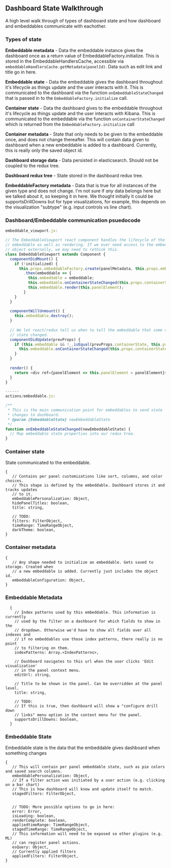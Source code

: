 ## Dashboard State Walkthrough

A high level walk through of types of dashboard state and how dashboard and
embeddables communicate with eachother.

### Types of state

**Embeddable metadata** - Data the embeddable instance gives the dashboard once as a
 return value of EmbeddableFactory.initialize. This is stored in the EmbeddableHandlersCache, accessible via
 `embeddableHandlersCache.getMetadata(panelId)`. Data such as edit link and title go in
 here.
 
**Embeddable state** - Data the embeddable gives the dashboard throughout it's lifecycle as 
  things update and the user interacts with it.  This is communicated to the dashboard via the
  function `onEmbeddableStateChanged` that is passed in to the `EmbeddableFactory.initialize` call.

**Container state** - Data the dashboard gives to the embeddable throughout it's lifecycle
 as things update and the user interacts with Kibana. This is communicated to the embeddable via
 the function `onContainerStateChanged` which is returned from the `EmbeddableFactory.initialize` call

**Container metadata** - State that only needs to be given to the embeddable once, 
 and does not change thereafter. This will contain data given to dashboard when a new embeddable is
  added to a dashboard. Currently, this is really only the saved object id.
 
**Dashboard storage data** - Data persisted in elasticsearch. Should not be coupled to the redux tree.

**Dashboard redux tree** - State stored in the dashboard redux tree.

**EmbeddableFactory metadata** - Data that is true for all instances of the given type and does not change.
I'm not sure if *any* data belongs here but we talked about it, so keeping it in here. We thought initially
 it could be supportsDrillDowns but for type visualizations, for example, this depends on the visualization
 "subtype" (e.g. input controls vs line chart).
 
 
 
### Dashboard/Embeddable communication psuedocode
```js
embeddable_viewport.js:

// The EmbeddableViewport react component handles the lifecycle of the
// embeddable as well as rendering. If we ever need access to the embeddable
// object externally, we may need to rethink this.
class EmbeddableViewport extends Component {
  componentDidMount() {
    if (!initialized) {
      this.props.embeddableFactory.create(panelMetadata, this.props.embeddableStateChanged)
        .then(embeddable => {
          this.embeddable = embeddable;
          this.embeddable.onContainerStateChanged(this.props.containerState);
          this.embeddable.render(this.panelElement);
        }
    }
  }
  
  componentWillUnmount() {
    this.embeddable.destroy();
  }
  
  // We let react/redux tell us when to tell the embeddable that some container
  // state changed.
  componentDidUpdate(prevProps) {
    if (this.embeddable && !_.isEqual(prevProps.containerState, this.props.containerState)) {
      this.embeddable.onContainerStateChanged(this.props.containerState);
    }
  }
  
  render() {
    return <div ref={panelElement => this.panelElement = panelElement}></div>;
  }
}

------
actions/embeddable.js:

/**
 * This is the main communication point for embeddables to send state
 * changes to dashboard.
 * @param {EmbeddableState} newEmbeddableState
 */
function onEmbeddableStateChanged(newEmbeddableState) {
  // Map embeddable state properties into our redux tree.
}

```

### Container state
State communicated to the embeddable.
```
{
   // Contains per panel customizations like sort, columns, and color choices.
   // This shape is defined by the embeddable. Dashboard stores it and tracks updates
   // to it.
   embeddablePersonalization: Object,
   hidePanelTitles: boolean,
   title: string,
   
   // TODO:
   filters: FilterObject,
   timeRange: TimeRangeObject,
   darkTheme: boolean,
}
```

### Container metadata
```
{
   // Any shape needed to initialize an embeddable. Gets saved to storage. Created when
   // a new embeddable is added. Currently just includes the object id.
   embeddableConfiguration: Object,
}
```

### Embeddable Metadata
```
  {    
    // Index patterns used by this embeddable. This information is currently
    // used by the filter on a dashboard for which fields to show in the
    // dropdown. Otherwise we'd have to show all fields over all indexes and
    // if no embeddables use those index patterns, there really is no point
    // to filtering on them.
    indexPatterns: Array.<IndexPatterns>,
    
    // Dashboard navigates to this url when the user clicks 'Edit visualization'
    // in the panel context menu.
    editUrl: string,
    
    // Title to be shown in the panel. Can be overridden at the panel level.
    title: string,
    
    // TODO:
    // If this is true, then dashboard will show a "configure drill down
    // links" menu option in the context menu for the panel.
    supportsDrillDowns: boolean,
  }
```

### Embeddable State
Embeddable state is the data that the embeddable gives dashboard when something changes

```
{
   // This will contain per panel embeddable state, such as pie colors and saved search columns.
   embeddablePersonalization: Object,
   // If a filter action was initiated by a user action (e.g. clicking on a bar chart)
   // This is how dashboard will know and update itself to match.
   stagedFilters: FilterObject,
  
  
   // TODO: More possible options to go in here: 
   error: Error,
   isLoading: boolean,
   renderComplete: boolean,  
   appliedtimeRange: TimeRangeObject,
   stagedTimeRange: TimeRangeObject,
   // This information will need to be exposed so other plugins (e.g. ML)
   // can register panel actions.
   esQuery: Object,
   // Currently applied filters
   appliedFilters: FilterObject,
}
```
